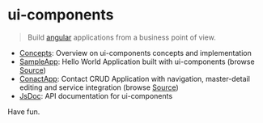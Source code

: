 # ui-components

> Build [angular](http://angularjs.org) applications from a business point of view.

* [Concepts](https://github.com/generia/ui-components/blob/master/ui-components.md): Overview on ui-components concepts and implementation
* [SampleApp](http://www.generia.de/ui-components/apps/sampleapp/SampleApp.html): Hello World Application built with ui-components (browse [Source](https://github.com/generia/ui-components/tree/master/apps/sampleapp))
* [ConactApp](http://www.generia.de/ui-components/apps/contactapp/ContactApp.html): Contact CRUD Application with navigation, master-detail editing and service integration (browse [Source](https://github.com/generia/ui-components/tree/master/apps/contactapp))
* [JsDoc](http://www.generia.de/ui-components/doc/module-ui.html):  API documentation for ui-components

Have fun.
